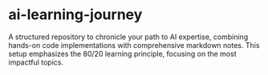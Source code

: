 # ai-learning-journey
A structured repository to chronicle your path to AI expertise, combining hands-on code implementations with comprehensive markdown notes. This setup emphasizes the 80/20 learning principle, focusing on the most impactful topics.

